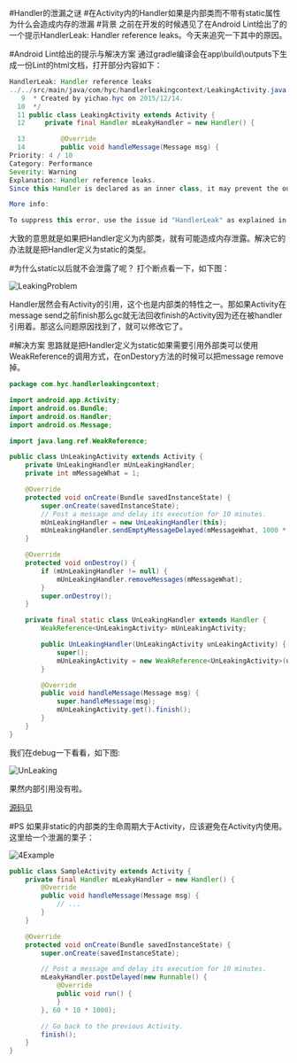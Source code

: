 #Handler的泄漏之谜
#在Activity内的Handler如果是内部类而不带有static属性为什么会造成内存的泄漏
#背景
之前在开发的时候遇见了在Android Lint给出了的一个提示HandlerLeak: Handler reference leaks。今天来追究一下其中的原因。

#Android Lint给出的提示与解决方案
通过gradle编译会在app\build\outputs下生成一份Lint的html文档，打开部分内容如下：

``` java
HandlerLeak: Handler reference leaks
../../src/main/java/com/hyc/handlerleakingcontext/LeakingActivity.java:12: This Handler class should be static or leaks might occur (new android.os.Handler(){})
   9  * Created by yichao.hyc on 2015/12/14.
  10  */
  11 public class LeakingActivity extends Activity {
  12     private final Handler mLeakyHandler = new Handler() {

  13         @Override
  14         public void handleMessage(Message msg) {
Priority: 4 / 10
Category: Performance
Severity: Warning
Explanation: Handler reference leaks.
Since this Handler is declared as an inner class, it may prevent the outer class from being garbage collected. If the Handler is using a Looper or MessageQueue for a thread other than the main thread, then there is no issue. If the Handler is using the Looper or MessageQueue of the main thread, you need to fix your Handler declaration, as follows: Declare the Handler as a static class; In the outer class, instantiate a WeakReference to the outer class and pass this object to your Handler when you instantiate the Handler; Make all references to members of the outer class using the WeakReference object.

More info:

To suppress this error, use the issue id "HandlerLeak" as explained in the Suppressing Warnings and Errors section.
```

大致的意思就是如果把Handler定义为内部类，就有可能造成内存泄露。解决它的办法就是把Handler定义为static的类型。

#为什么static以后就不会泄露了呢？
打个断点看一下，如下图：

![LeakingProblem](https://raw.githubusercontent.com/hycmanson/AndroidLearning/master/MarkDownImages/handler1.png)

Handler居然会有Activity的引用，这个也是内部类的特性之一。那如果Activity在message send之前finish那么gc就无法回收finish的Activity因为还在被handler引用着。那这么问题原因找到了，就可以修改它了。

#解决方案
思路就是把Handler定义为static如果需要引用外部类可以使用WeakReference的调用方式，在onDestory方法的时候可以把message remove掉。

``` java
package com.hyc.handlerleakingcontext;

import android.app.Activity;
import android.os.Bundle;
import android.os.Handler;
import android.os.Message;

import java.lang.ref.WeakReference;

public class UnLeakingActivity extends Activity {
    private UnLeakingHandler mUnLeakingHandler;
    private int mMessageWhat = 1;

    @Override
    protected void onCreate(Bundle savedInstanceState) {
        super.onCreate(savedInstanceState);
        // Post a message and delay its execution for 10 minutes.
        mUnLeakingHandler = new UnLeakingHandler(this);
        mUnLeakingHandler.sendEmptyMessageDelayed(mMessageWhat, 1000 * 60 * 10);
    }

    @Override
    protected void onDestroy() {
        if (mUnLeakingHandler != null) {
            mUnLeakingHandler.removeMessages(mMessageWhat);
        }
        super.onDestroy();
    }

    private final static class UnLeakingHandler extends Handler {
        WeakReference<UnLeakingActivity> mUnLeakingActivity;

        public UnLeakingHandler(UnLeakingActivity unLeakingActivity) {
            super();
            mUnLeakingActivity = new WeakReference<UnLeakingActivity>(unLeakingActivity);
        }

        @Override
        public void handleMessage(Message msg) {
            super.handleMessage(msg);
            mUnLeakingActivity.get().finish();
        }
    }
}
```

我们在debug一下看看，如下图:

![UnLeaking](https://raw.githubusercontent.com/hycmanson/AndroidLearning/master/MarkDownImages/handler2.png)

果然内部引用没有啦。

[源码见](https://github.com/hycmanson/AndroidLearning/tree/master/MarkdownAppSource/HandlerLeakingContext)

#PS
如果非static的内部类的生命周期大于Activity，应该避免在Activity内使用。
这里给一个泄漏的栗子：

![4Example](https://raw.githubusercontent.com/hycmanson/AndroidLearning/master/MarkDownImages/4example.png)

``` java
public class SampleActivity extends Activity {
    private final Handler mLeakyHandler = new Handler() {
        @Override
        public void handleMessage(Message msg) {
            // ...
        }
    }

    @Override
    protected void onCreate(Bundle savedInstanceState) {
        super.onCreate(savedInstanceState);

        // Post a message and delay its execution for 10 minutes.
        mLeakyHandler.postDelayed(new Runnable() {
            @Override
            public void run() {
            }
        }, 60 * 10 * 1000);

        // Go back to the previous Activity.
        finish();
    }
}
```
